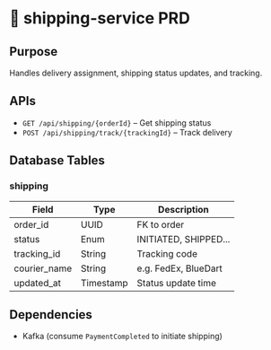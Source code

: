 # 🚚 shipping-service PRD

## Purpose
Handles delivery assignment, shipping status updates, and tracking.

## APIs
- `GET /api/shipping/{orderId}` – Get shipping status
- `POST /api/shipping/track/{trackingId}` – Track delivery

## Database Tables
### shipping
| Field        | Type      | Description             |
|--------------|-----------|-------------------------|
| order_id     | UUID      | FK to order             |
| status       | Enum      | INITIATED, SHIPPED...   |
| tracking_id  | String    | Tracking code           |
| courier_name | String    | e.g. FedEx, BlueDart    |
| updated_at   | Timestamp | Status update time      |

## Dependencies
- Kafka (consume `PaymentCompleted` to initiate shipping)